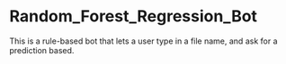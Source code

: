 # Random_Forest_Regression_Bot
This is a rule-based bot that lets a user type in a file name, and ask for a prediction based. 

